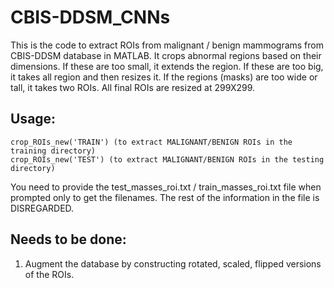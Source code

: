# CBIS-DDSM_CNNs
This is the code to extract ROIs from malignant / benign mammograms from CBIS-DDSM database in MATLAB. It crops abnormal regions based on their dimensions. If these are too small, it extends the region. If these are too big, it takes all region and then resizes it. If the regions (masks) are too wide or tall, it takes two ROIs. All final ROIs are resized at 299X299.

## Usage:
```
crop_ROIs_new('TRAIN') (to extract MALIGNANT/BENIGN ROIs in the training directory)
crop_ROIs_new('TEST') (to extract MALIGNANT/BENIGN ROIs in the testing directory)
```
You need to provide the test_masses_roi.txt / train_masses_roi.txt file when prompted only to get the filenames.
The rest of the information in the file is DISREGARDED.

## Needs to be done:
1. Augment the database by constructing rotated, scaled, flipped versions of the ROIs.
